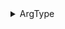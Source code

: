 <!-- ## ArgType -->

<details>
<summary>
ArgType
</summary>

Class

*module `build-docs`*

Class not yet documented

### Methods


<details>
<!-- <summary><h2><code>__init__</code></h2></summary> -->
<summary>
__init__
</summary>
<!-- ### `__init__` -->
Method

Not yet documented


#### Parameters



#### Source

<details>
<summary>View source</summary>

```python


    def __init__(self, primitive, *conditions):
        self.primitive = primitive
        self.conditions = conditions
        self.info = '{} {} {}'



```

</details>

#### References

None available

</details>


<details>
<!-- <summary><h2><code>an</code></h2></summary> -->
<summary>
an
</summary>
<!-- ### `an` -->
Method

Not yet documented


#### Parameters



#### Source

<details>
<summary>View source</summary>

```python


    def an(self, a):
        return 'an' if a[0] in 'aeiou' else 'a'



```

</details>

#### References

None available

</details>


<details>
<!-- <summary><h2><code>example</code></h2></summary> -->
<summary>
example
</summary>
<!-- ### `example` -->
Method

Not yet documented


#### Parameters



#### Source

<details>
<summary>View source</summary>

```python


    def example(self, *args, **kwargs):
        return self.conditions[0].example(*args, **kwargs)



```

</details>

#### References

None available

</details>


<details>
<!-- <summary><h2><code>text</code></h2></summary> -->
<summary>
text
</summary>
<!-- ### `text` -->
Method

Not yet documented


#### Parameters



#### Source

<details>
<summary>View source</summary>

```python


    def text(self):
        condition_string = ', '.join(c.text() for c in self.conditions)
        p = self.primitive.__name__
        return self.info.format(self.an(p), p, condition_string)



```

</details>

#### References

- [ArgType.an](#an)

</details>


Docs built at 2021-06-16 05:07:07.532840

<details>
<summary>View source</summary>

```python

class ArgType:
    """
    Defines a 'type' that can be used for validating and/or converting function arguments, generating examples, type hinting, etc. It is intended to emulate some of the features of Python's `typing` module, albeit with a more general scope.
    """

    def __init__(self, primitive, *conditions):
        self.primitive = primitive
        self.conditions = conditions
        self.info = '{} {} {}'

    def an(self, a):
        return 'an' if a[0] in 'aeiou' else 'a'

    def text(self):
        condition_string = ', '.join(c.text() for c in self.conditions)
        p = self.primitive.__name__
        return self.info.format(self.an(p), p, condition_string)

    def example(self, *args, **kwargs):
        return self.conditions[0].example(*args, **kwargs)


```
</details>

</details>
